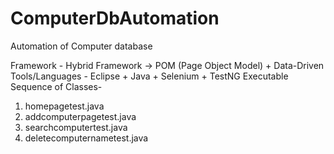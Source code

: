 # ComputerDbAutomation
Automation of Computer database

Framework - Hybrid Framework -> POM (Page Object Model) + Data-Driven
Tools/Languages - Eclipse + Java + Selenium + TestNG
Executable Sequence of Classes-
  1. homepagetest.java
  2. addcomputerpagetest.java
  3. searchcomputertest.java
  4. deletecomputernametest.java
